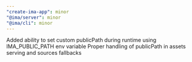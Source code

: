 ```yaml
---
"create-ima-app": minor
"@ima/server": minor
"@ima/cli": minor
---
```


Added ability to set custom publicPath during runtime using IMA_PUBLIC_PATH env variable
Proper handling of publicPath in assets serving and sources fallbacks
